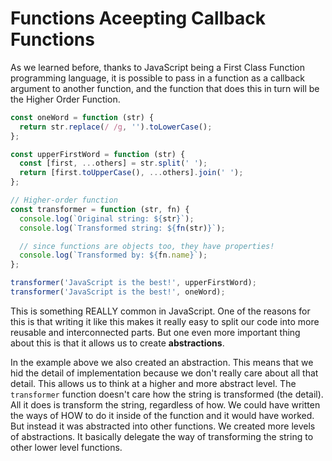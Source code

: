 # Functions Aceepting Callback Functions

As we learned before, thanks to JavaScript being a First Class Function programming language, it is possible to pass in a function as a callback argument to another function, and the function that does this in turn will be the Higher Order Function.

```javascript
const oneWord = function (str) {
  return str.replace(/ /g, '').toLowerCase();
};

const upperFirstWord = function (str) {
  const [first, ...others] = str.split(' ');
  return [first.toUpperCase(), ...others].join(' ');
};

// Higher-order function
const transformer = function (str, fn) {
  console.log(`Original string: ${str}`);
  console.log(`Transformed string: ${fn(str)}`);

  // since functions are objects too, they have properties!
  console.log(`Transformed by: ${fn.name}`);
};

transformer('JavaScript is the best!', upperFirstWord);
transformer('JavaScript is the best!', oneWord);
```

This is something REALLY common in JavaScript. One of the reasons for this is that writing it like this makes it really easy to split our code into more reusable and interconnected parts. But one even more important thing about this is that it allows us to create **abstractions**.

In the example above we also created an abstraction. This means that we hid the detail of implementation because we don't really care about all that detail. This allows us to think at a higher and more abstract level. The `transformer` function doesn't care how the string is transformed (the detail). All it does is transform the string, regardless of how.
We could have written the ways of HOW to do it inside of the function and it would have worked. But instead it was abstracted into other functions. We created more levels of abstractions. It basically delegate the way of transforming the string to other lower level functions.
